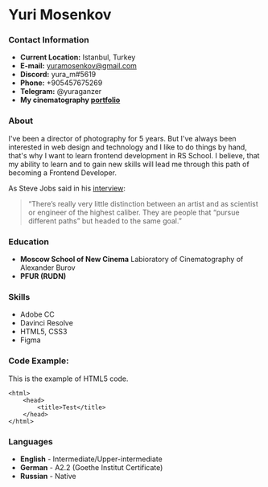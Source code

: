 # Yuri Mosenkov

### Contact Information

- **Current Location:** Istanbul, Turkey
- **E-mail:** yuramosenkov@gmail.com
- **Discord:** yura_m#5619
- **Phone:** +905457675269
- **Telegram:** @yuraganzer
- **My cinematography [portfolio](https://yuraganzer.com/)**

### About

I've been a director of photography for 5 years. But I've always been interested in web design and technology and I like to do things by hand, that's why I want to learn frontend development in RS School. I believe, that my ability to learn and to gain new skills will lead me through this path of becoming a Frontend Developer.

As Steve Jobs said in his [interview](https://stevejobsarchive.com/smithsonian-oral-history-interview):

> “There’s really very little distinction between an artist and as scientist or engineer of the highest caliber. They are people that “pursue different paths” but headed to the same goal.”

### Education

- **Moscow School of New Cinema**
  Labioratory of Cinematography of Alexander Burov
- **PFUR (RUDN)**

### Skills

- Adobe CC
- Davinci Resolve
- HTML5, CSS3
- Figma

### Code Example:

This is the example of HTML5 code.

    <html>
        <head>
            <title>Test</title>
        </head>
    </html>

### Languages

- **English** - Intermediate/Upper-intermediate
- **German** - A2.2 (Goethe Institut Certificate)
- **Russian** - Native
